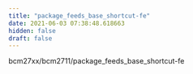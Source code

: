 ```yaml
---
title: "package_feeds_base_shortcut-fe"
date: 2021-06-03 07:38:48.618663
hidden: false
draft: false
---
```


bcm27xx/bcm2711/package_feeds_base_shortcut-fe

